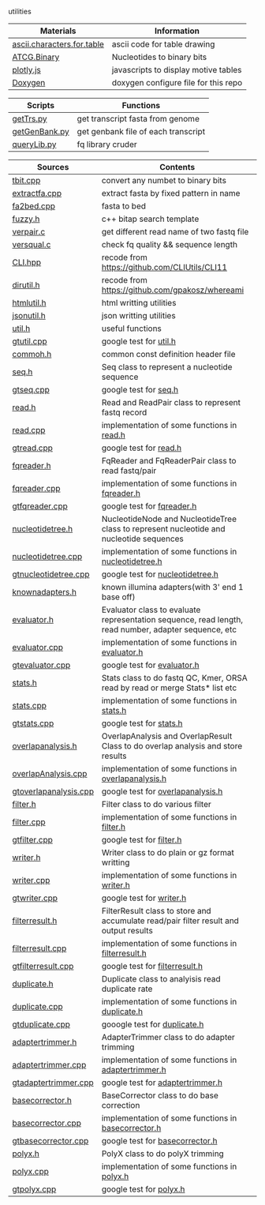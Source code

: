 utilities

|Materials|Information
|---------|-----------
|[ascii.characters.for.table](./ascii.characters.for.table)|ascii code for table drawing
|[ATCG.Binary](./ATCG.Binary)|Nucleotides to binary bits
|[plotly.js](./plotly.js)|javascripts to display motive tables
|[Doxygen](./Doxygen)|doxygen configure file for this repo

|Scripts|Functions
|-------|---------
|[getTrs.py](./getTrs.py)|get transcript fasta from genome
|[getGenBank.py](./getGenBank.py)|get genbank file of each transcript
|[queryLib.py](./queryLib.py)|fq library cruder|  

|Sources|Contents
|----|-----------
|[tbit.cpp](./tbit.cpp)|convert any numbet to binary bits
|[extractfa.cpp](./extractfa.cpp)|extract fasta by fixed pattern in name
|[fa2bed.cpp](./fa2bed.cpp)|fasta to bed
|[fuzzy.h](./fuzzy.h)|c++ bitap search template
|[verpair.c](./verpair.c)|get different read name of two fastq file
|[versqual.c](./versqual.c)|check fq quality && sequence length
|[CLI.hpp](./CLI.hpp)|recode from https://github.com/CLIUtils/CLI11
|[dirutil.h](./dirutil.h)|recode from https://github.com/gpakosz/whereami
|[htmlutil.h](./htmlutil.h)|html writting utilities
|[jsonutil.h](./jsonutil.h)|json writting utilities
|[util.h](./util.h)|useful functions
|[gtutil.cpp](./gtutil.cpp)|google test for [util.h](./util.h)
|[commoh.h](./common.h)|common const definition header file
|[seq.h](./seq.h)|Seq class to represent a nucleotide sequence| 
|[gtseq.cpp](./gtseq.cpp)|google test for [seq.h](./seq.h)
|[read.h](./read.h)|Read and ReadPair class to represent fastq record
|[read.cpp](./read.cpp)|implementation of some functions in [read.h](./read.h)
|[gtread.cpp](./gtread.cpp)|google test for [read.h](./read.h)
|[fqreader.h](./fqreader.h)|FqReader and FqReaderPair class to read fastq/pair
|[fqreader.cpp](./fqreader.cpp)|implementation of some functions in [fqreader.h](./fqreader.h)
|[gtfqreader.cpp](./gtfqreader.cpp)|google test for [fqreader.h](./fqreader.h)
|[nucleotidetree.h](./nucleotidetree.h)|NucleotideNode and NucleotideTree class to represent nucleotide and nucleotide sequences
|[nucleotidetree.cpp](./nucleotidetree.cpp)|implementation of some functions in [nucleotidetree.h](./nucleotidetree.h)
|[gtnucleotidetree.cpp](./gtnucleotidetree.cpp)|google test for [nucleotidetree.h](./nucleotidetree.h)
|[knownadapters.h](./knownadapters.h)|known illumina adapters(with 3' end 1 base off)
|[evaluator.h](./evaluator.h)|Evaluator class to evaluate representation sequence, read length, read number, adapter sequence, etc|
|[evaluator.cpp](./evaluator.cpp)|implementation of some functions in [evaluator.h](./evaluator.h)
|[gtevaluator.cpp](./gtevaluator.cpp)|google test for [evaluator.h](./evaluator.h)
|[stats.h](./stats.h)|Stats class to do fastq QC, Kmer, ORSA read by read or merge Stats\* list etc
|[stats.cpp](./stats.cpp)|implementation of some functions in [stats.h](./stats.h)
|[gtstats.cpp](./gtstats.cpp)|google test for [stats.h](./stats.h)
|[overlapanalysis.h](./overlapanalysis.h)|OverlapAnalysis and OverlapResult Class to do overlap analysis and store results
|[overlapAnalysis.cpp](./overlapanalysis.cpp)|implementation of some functions in [overlapanalysis.h](./overlapanalysis.h)
|[gtoverlapanalysis.cpp](./gtoverlapanalysis.cpp)|google test for [overlapanalysis.h](./overlapanalysis.h)
|[filter.h](./filter.h)|Filter class to do various filter
|[filter.cpp](./filter.cpp)|implementation of some functions in [filter.h](./filter.h)
|[gtfilter.cpp](./gtfilter.cpp)|google test for [filter.h](./filter.h)
|[writer.h](./writer.h)|Writer class to do plain or gz format writting
|[writer.cpp](./writer.cpp)|implementation of some functions in [writer.h](./writer.h)
|[gtwriter.cpp](./gtwriter.cpp)|google test for [writer.h](./writer.h)
|[filterresult.h](./filterresult.h)|FilterResult class to store and accumulate read/pair filter result and output results
|[filterresult.cpp](./filterresult.cpp)|implementation of some functions in [filterresult.h](./filterresult.h)
|[gtfilterresult.cpp](./gtfilterresult.cpp)|google test for [filterresult.h](./filterresult.h)
|[duplicate.h](./duplicate.h)|Duplicate class to analyisis read duplicate rate
|[duplicate.cpp](./duplicate.cpp)|implementation of some functions in [duplicate.h](./duplicate.h)
|[gtduplicate.cpp](./gtduplicate.cpp)|gooogle test for [duplicate.h](./duplicate.h)
|[adaptertrimmer.h](./adaptertrimmer.h)|AdapterTrimmer class to do adapter trimming
|[adaptertrimmer.cpp](./adaptertrimmer.cpp)|implementation of some functions in [adaptertrimmer.h](./adaptertrimmer.h)
|[gtadaptertrimmer.cpp](./gtadaptertrimmer.cpp)|google test for [adaptertrimmer.h](./adaptertrimmer.h)
|[basecorrector.h](./basecorrector.h)|BaseCorrector class to do base correction
|[basecorrector.cpp](./basecorrector.cpp)|implementation of some functions in [basecorrector.h](./basecorrector.h)
|[gtbasecorrector.cpp](./gtbasecorrector.cpp)|google test for [basecorrector.h](./basecorrector.h)
|[polyx.h](./polyx.h)|PolyX class to do polyX trimming
|[polyx.cpp](./polyx.cpp)|implementation of some functions in [polyx.h](./polyx.h)
|[gtpolyx.cpp](./gtpolyx.cpp)|google test for [polyx.h](./polyx.h)

